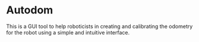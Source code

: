 # Autodom

This is a GUI tool to help roboticists in creating and calibrating the odometry for the robot using a simple and intuitive interface.
